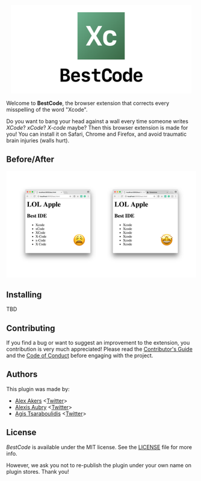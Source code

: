 <p align="center">
    <img src="Logo.png" width="480" max-width="90%" alt="BestCode" />
</p>

Welcome to **BestCode**, the browser extension that corrects every misspelling of the word "Xcode". 

Do you want to bang your head against a wall every time someone writes *XCode*? *xCode*? *X-code* maybe? Then this browser extension is made for you! You can install it on Safari, Chrome and Firefox, and avoid traumatic brain injuries (walls hurt).

## Before/After

<p align="center">
    <img src="BeforeAfter.png" width="1080" max-width="90%" alt="Before / After" />
</p>

## Installing

TBD

## Contributing

If you find a bug or want to suggest an improvement to the extension, you contribution is very much appreciated! Please read the [Contributor's Guide](CONTRIBUTING.md) and the [Code of Conduct](CODE_OF_CONDUCT.md) before engaging with the project.

## Authors

This plugin was made by:

- [Alex Akers](https://github.com/a2) <[Twitter](https://twitter.com/a2)>
- [Alexis Aubry](https://github.com/alexaubry) <[Twitter](https://twitter.com/_alexaubry)>
- [Agis Tsaraboulidis](https://github.com/agisilaos) <[Twitter](https://twitter.com/agisilaosts)>

## License

*BestCode* is available under the MIT license. See the [LICENSE](LICENSE) file for more info.

However, we ask you not to re-publish the plugin under your own name on plugin stores. Thank you! 
